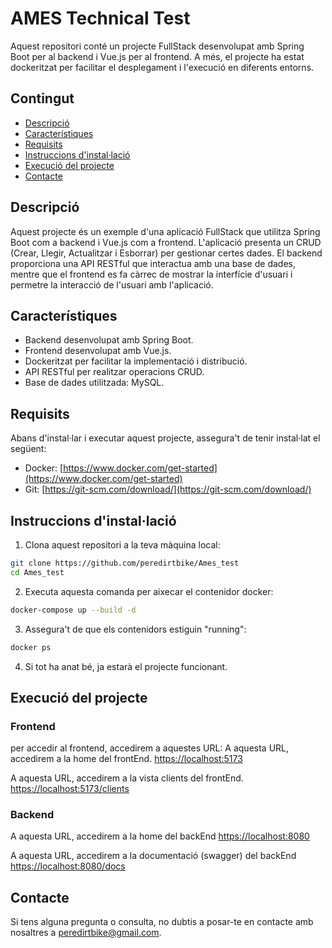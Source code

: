 # AMES Technical Test

Aquest repositori conté un projecte FullStack desenvolupat amb Spring Boot per al backend i Vue.js per al frontend. A més, el projecte ha estat dockeritzat per facilitar el desplegament i l'execució en diferents entorns.

## Contingut

- [Descripció](#descripció)
- [Característiques](#característiques)
- [Requisits](#requisits)
- [Instruccions d'instal·lació](#instruccions-dinstal·lació)
- [Execució del projecte](#execució-del-projecte)
- [Contacte](#contacte)

## Descripció

Aquest projecte és un exemple d'una aplicació FullStack que utilitza Spring Boot com a backend i Vue.js com a frontend. L'aplicació presenta un CRUD (Crear, Llegir, Actualitzar i Esborrar) per gestionar certes dades. El backend proporciona una API RESTful que interactua amb una base de dades, mentre que el frontend es fa càrrec de mostrar la interfície d'usuari i permetre la interacció de l'usuari amb l'aplicació.

## Característiques

- Backend desenvolupat amb Spring Boot.
- Frontend desenvolupat amb Vue.js.
- Dockeritzat per facilitar la implementació i distribució.
- API RESTful per realitzar operacions CRUD.
- Base de dades utilitzada: MySQL.

## Requisits

Abans d'instal·lar i executar aquest projecte, assegura't de tenir instal·lat el següent:

- Docker: [https://www.docker.com/get-started](https://www.docker.com/get-started)
- Git: [https://git-scm.com/download/](https://git-scm.com/download/)

## Instruccions d'instal·lació

1. Clona aquest repositori a la teva màquina local:

```bash
git clone https://github.com/peredirtbike/Ames_test
cd Ames_test
```
2. Executa aquesta comanda per aixecar el contenidor docker:
```bash
docker-compose up --build -d
```
3. Assegura't de que els contenidors estiguin "running":
```bash
docker ps
```
4. Si tot ha anat bé, ja estarà el projecte funcionant.

## Execució del projecte
### Frontend
per accedir al frontend, accedirem a aquestes URL:
A aquesta URL, accedirem a la home del frontEnd.
  [https://localhost:5173](https://localhost:5173)

A aquesta URL, accedirem a la vista clients del frontEnd.
  [https://localhost:5173/clients](https://localhost:5173/clients)

### Backend
  A aquesta URL, accedirem a la home del backEnd
  [https://localhost:8080](https://localhost:8080)

  A aquesta URL, accedirem a la documentació (swagger) del backEnd
  [https://localhost:8080/docs](https://localhost:8080/docs)

## Contacte
Si tens alguna pregunta o consulta, no dubtis a posar-te en contacte amb nosaltres a peredirtbike@gmail.com.



  




